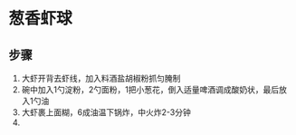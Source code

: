 # 葱香虾球

## 步骤
1. 大虾开背去虾线，加入料酒盐胡椒粉抓匀腌制
2. 碗中加入1勺淀粉，2勺面粉，1把小葱花，倒入适量啤酒调成酸奶状，最后放入1勺油
3. 大虾裹上面糊，6成油温下锅炸，中火炸2-3分钟
4. 